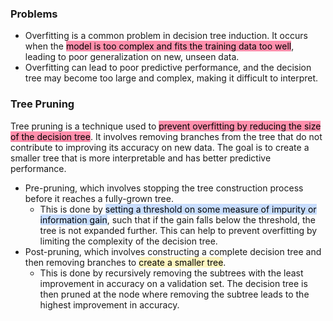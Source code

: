 
### Problems
- Overfitting is a common problem in decision tree induction. It occurs when the <mark style="background: #FF5582A6;">model is too complex and fits the training data too well</mark>, leading to poor generalization on new, unseen data. 
- Overfitting can lead to poor predictive performance, and the decision tree may become too large and complex, making it difficult to interpret.

### Tree Pruning
Tree pruning is a technique used to <mark style="background: #FF5582A6;">prevent overfitting by reducing the size of the decision tree</mark>. It involves removing branches from the tree that do not contribute to improving its accuracy on new data. The goal is to create a smaller tree that is more interpretable and has better predictive performance.

- Pre-pruning, which involves stopping the tree construction process before it reaches a fully-grown tree. 
	- This is done by <mark style="background: #ADCCFFA6;">setting a threshold on some measure of impurity or information gain</mark>, such that if the gain falls below the threshold, the tree is not expanded further. This can help to prevent overfitting by limiting the complexity of the decision tree.
- Post-pruning, which involves constructing a complete decision tree and then removing branches to <mark style="background: #FFF3A3A6;">create a smaller tree</mark>. 
	- This is done by recursively removing the subtrees with the least improvement in accuracy on a validation set. The decision tree is then pruned at the node where removing the subtree leads to the highest improvement in accuracy.

